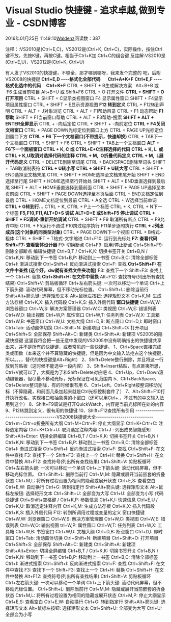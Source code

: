 
# Visual Studio 快捷键 - 追求卓越,做到专业 - CSDN博客


2016年01月25日 11:49:10[Waldenz](https://me.csdn.net/enter89)阅读数：387


注释：:VS2010是(Ctrl+E,C)，VS2012是(Ctrl+K, Ctrl+C)，实际操作，按住Ctrl键不放，先按K键，再按C键。相当于Ctrl+K加 Ctrl+C的组合键
反註解:VS2010是(Ctrl+E,U)，VS2012是(Ctrl+K, Ctrl+U)

有人发了VS2010的快捷键，不够全，那才哪到哪呀，我来发个完整的 吧，后附VS2008的快捷键
**Ctrl+E,D ----格式化全部代码       Ctrl+A+K+F**
**Ctrl+E,F ----格式化选中的代码     Ctrl+K+F**
CTRL + SHIFT + B生成解决方案   Alt+B+B 或  F6
生成当前项目 Alt+B+U 或 Shift+F6
CTRL + O 打开文件
**CTRL + SHIFT + O打开项目**
CTRL + SHIFT + C显示类视图窗口
F4 显示属性窗口
SHIFT + F4显示项目属性窗口
CTRL + SHIFT + E显示资源视图
**F12 转到定义**
CTRL + F12转到声明
CTRL + ALT + J对象浏览
CTRL + ALT + F1帮助目录
CTRL + F1 动态帮助
**F1 帮助**
SHIFT + F1当前窗口帮助
CTRL + ALT + F3帮助-搜索
**SHIFT + ALT + ENTER全屏显示**
CTRL + -向后定位
CTRL + SHIFT + -向前定位
**CTRL + F4关闭文档窗口**
CTRL + PAGE DOWN光标定位到窗口上方
CTRL + PAGE UP光标定位到窗口下方
**CTRL + F6 下一个文档窗口(不带提示，快速却换)**
CTRL + TAB下一个文档窗口
CTRL + SHIFT + F6
CTRL + SHIFT + TAB上一个文档窗口
**ALT + F6下一个面板窗口**
**CTRL + K, C 或 CTRL+E+C注释选择的代码**
**CTRL + K, L  或 CTRL + K,U取消对选择代码的注释**
**CTRL + M,  O折叠代码定义**
**CTRL + M,  L展开代码定义**
CTRL + DELETE删除至词尾
CTRL + BACKSPACE删除至词头
SHIFT + TAB取消制表符
**CTRL + U转小写**
**CTRL + SHIFT + U转大写**
CTRL + SHIFT + END选择至文档末尾
CTRL + SHIFT + HOME选择至文档末尾开始
SHIFT + END选择至行尾
SHIFT + HOME选择至行开始处
SHIFT + ALT + END垂直选择到最后尾
SHIFT + ALT + HOME垂直选择到最前面
CTRL + SHIFT + PAGE UP选择至本页前面
CTRL + SHIFT + PAGE DOWN选择至本页后面
CTRL + END文档定位到最后
CTRL + HOME文档定位到最前
CTRL + A全选
CTRL + W选择当前单词
**CTRL + G转到行…**
CTRL + K, CTRL + P上一个标签
CTRL + K, CTRL + N下一个标签
**F5,F10,F11,ALT+D+S 调试**
**ALT+D+E 或Shift+F5 停止调试**
**CTRL + SHIFT + F5调试-重新开始调试**
CTRL + SHIFT + F9 取消所有断点
CTRL + F9允许中断
CTRL + F5运行不调试
F10跨过程序执行
F11单步逐句执行
**CTRL + J列出成员(这个对象的同类型对象)**
CTRL + PAGE DOWN下一个视图
CTRL + B格式-粗体
CTRL + SHIFT + T格式-文字缩进
Ctrl+F10: 运行到光标处
**F7: 查看代码**
**Shift+F7: 查看窗体设计器**
F9: 切换断点
Ctrl+F9: 启用/停止断点
Ctrl+Shift+F9: 删除全部断点
编辑快捷键
Ctrl+B,T / Ctrl+K,K: 切换书签开关
Ctrl+B,N / Ctrl+K,N: 移动到下一书签
Ctrl+B,P: 移动到上一书签
Ctrl+B,C: 清除全部标签
Ctrl+I: 渐进式搜索
Ctrl+Shift+I: 反向渐进式搜索
Ctrl+F: 查找
**Ctrl+Shift+F: 在文件中查找 (这个好，dw就有查找文件夹功能)**
F3: 查找下一个
Shift+F3: 查找上一个
Ctrl+H: 替换
**Ctrl+Shift+H: 在文件中替换**
Alt+F12: 查找符号(列出所有查找结果)
Ctrl+Shift+V: 剪贴板循环
Ctrl+左右箭头键: 一次可以移动一个单词
Ctrl+上下箭头键: 滚动代码屏幕，但不移动光标位置。
Ctrl+Shift+L: 删除当前行
Shift+Alt+箭头键: 选择矩形文本
Alt+鼠标左按钮: 选择矩形文本
Ctrl+K,M: 生成方法存根
Ctrl+K,X: 插入代码段
Ctrl+K,S: 插入外侧代码
**窗口快捷键**
Ctrl+W,W: 浏览器窗口
Ctrl+W,S: 解决方案管理器
Ctrl+W,C: 类视图
Ctrl+W,E: 错误列表
Ctrl+W,O: 输出视图
Ctrl+W,P: 属性窗口
Ctrl+W,T: 任务列表
Ctrl+W,X: 工具箱
Ctrl+W,B: 书签窗口
Ctrl+W,U: 文档大纲
Ctrl+D,B: 断点窗口
Ctrl+D,I: 即时窗口
Ctrl+Tab: 活动窗体切换
Ctrl+Shift+N: 新建项目
Ctrl+Shift+O: 打开项目
Ctrl+Shift+S: 全部保存
Shift+Alt+C: 新建类
Ctrl+Shift+A: 新建项
VS2005的隐藏快捷键
这里我将会把一些无意中发现的VS2005中没有明确指出的快捷键共享出来，并不是所有的快捷键，或者常见的一些快捷键。
1、Ctrl+Space直接完成类或函数（本来这个并不算隐藏的快捷键，但是因为中文输入法抢占这个快捷键，所以。。。，替代的快捷键是Alt+Right）
2、Shift+Delete整行删除，并且将这一行放到剪贴板（这时候不能选中一段内容）
3、Shift+Insert粘贴，有点匪夷所思，Ctrl+V就可以了，大概是为了和Shift+Delete对应吧
4、Ctrl+Up，Ctrl+Down滚动编辑器，但尽量不移动光标，光标保证在可见范围内
5、Ctrl+BackSpace，Ctrl+Delete整词删除，有的时候很有用
6、Ctrl+Left，Ctrl+Right按整词移动光标（不算隐藏，和前面几条加起来就是Ctrl光标控制套件了）
7、Alt+Shift+F10打开执行改名，实现接口和抽象类的小窗口（还可以用Ctrl+.，不过有的中文输入法用到这个）
8、Shift+F9调试是打开QuickWatch，内容是当前光标所在处的内容
9、F12转跳到定义，很有用的快捷键
10、Shift+F12查找所有引用
---------------------------------------VS2008快捷键大全----------------------------
Ctrl+m+Crtr+o折叠所有大纲
Ctrl+M+Crtr+P: 停止大纲显示
Ctrl+K+Crtr+C: 注释选定内容
Ctrl+K+Crtr+U: 取消选定注释内容
Ctrl+J : 列出成员智能感知
Shift+Alt+Enter: 切换全屏编辑
Ctrl+B,T / Ctrl+K,K: 切换书签开关
Ctrl+B,N / Ctrl+K,N: 移动到下一书签
Ctrl+B,P: 移动到上一书签
Ctrl+B,C: 清除全部标签
Ctrl+I: 渐进式搜索
Ctrl+Shift+I: 反向渐进式搜索
Ctrl+F: 查找
Ctrl+Shift+F: 在文件中查找
F3: 查找下一个
Shift+F3: 查找上一个
Ctrl+H: 替换
Ctrl+Shift+H: 在文件中替换
Alt+F12: 查找符号(列出所有查找结果)
Ctrl+Shift+V: 剪贴板循环
Ctrl+左右箭头键: 一次可以移动一个单词
Ctrl+上下箭头键: 滚动代码屏幕，但不移动光标位置。
Ctrl+Shift+L: 删除当前行
Ctrl+M,M: 隐藏或展开当前嵌套的折叠状态
Ctrl+M,L: 将所有过程设置为相同的隐藏或展开状态
Ctrl+E,S: 查看空白
Ctrl+E,W: 自动换行
Ctrl+G: 转到指定行
Shift+Alt+箭头键: 选择矩形文本
Alt+鼠标左按钮: 选择矩形文本
Ctrl+Shift+U: 全部变为大写
Ctrl+U: 全部变为小写
代码快捷键
Ctrl+Shift+空格键 / Ctrl+K,P: 参数信息
Ctrl+K,I: 快速信息
Ctrl+E,U / Ctrl+K,U: 取消选定注释内容
Ctrl+K,M: 生成方法存根
Ctrl+K,X: 插入代码段
Ctrl+K,S: 插入外侧代码
F12: 转到所调用过程或变量的定义
窗口快捷键
Ctrl+W,W: 浏览器窗口
Ctrl+W,S: 解决方案管理器
Ctrl+W,C: 类视图
Ctrl+W,E: 错误列表
Ctrl+W,O: 输出视图
trl+W,P: 属性窗口
Ctrl+W,T: 任务列表
Ctrl+W,X: 工具箱
Ctrl+W,B: 书签窗口
Ctrl+W,U: 文档大纲
Ctrl+D,B: 断点窗口
Ctrl+D,I: 即时窗口
Ctrl+Tab: 活动窗体切换
Ctrl+Shift+N: 新建项目
Ctrl+Shift+O: 打开项目
Ctrl+Shift+S: 全部保存
Shift+Alt+C: 新建类
Ctrl+Shift+A: 新建项
Shift+Alt+Enter: 切换全屏编辑
Ctrl+B,T / Ctrl+K,K: 切换书签开关
Ctrl+B,N / Ctrl+K,N: 移动到下一书签
Ctrl+B,P: 移动到上一书签
Ctrl+B,C: 清除全部标签
Ctrl+I: 渐进式搜索
Ctrl+Shift+I: 反向渐进式搜索
Ctrl+F: 查找
Ctrl+Shift+F: 在文件中查找
F3: 查找下一个
Shift+F3: 查找上一个
Ctrl+H: 替换
Ctrl+Shift+H: 在文件中替换
Alt+F12: 查找符号(列出所有查找结果)
Ctrl+Shift+V: 剪贴板循环
Ctrl+左右箭头键: 一次可以移动一个单词
Ctrl+上下箭头键: 滚动代码屏幕，但不移动光标位置。
Ctrl+Shift+L: 删除当前行
Ctrl+M,M: 隐藏或展开当前嵌套的折叠状态
Ctrl+M,L: 将所有过程设置为相同的隐藏或展开状态
Ctrl+M,P: 停止大纲显示
Ctrl+E,S: 查看空白
Ctrl+E,W: 自动换行
Ctrl+G: 转到指定行
Shift+Alt+箭头键: 选择矩形文本
Alt+鼠标左按钮: 选择矩形文本
Ctrl+Shift+U: 全部变为大写
Ctrl+U: 全部变为小写

